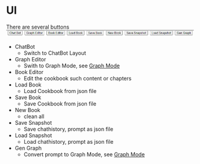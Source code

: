 # UI

There are several buttons  
![](./images/button.webp)

* ChatBot
  * Switch to ChatBot Layout
* Graph Editor
  * Swith to Graph Mode, see [Graph Mode](/Graph)
* Book Editor
  * Edit the cookbook such content or chapters
* Load Book
  * Load Cookbook from json file
* Save Book
  * Save Cookbook from json file
* New Book
  * clean all
* Save Snapshot
  * Save chathistory, prompt as json file
* Load Snapshot
  * Load chathistory, prompt as json file
* Gen Graph
  * Convert prompt to Graph Mode, see [Graph Mode](/Graph)